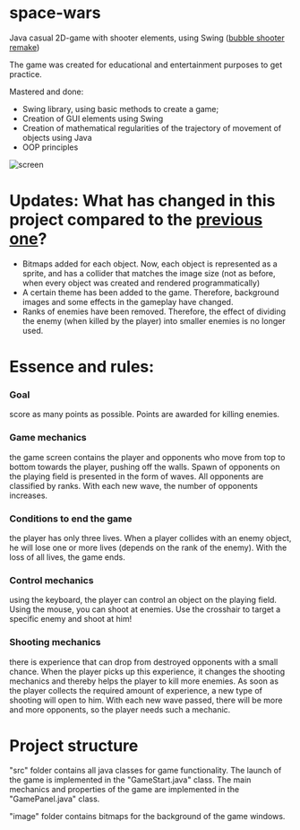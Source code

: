 # space-wars
Java casual 2D-game with shooter elements, using Swing ([bubble shooter remake](https://github.com/Sergio1308/bubble-shooter))

The game was created for educational and entertainment purposes to get practice.

Mastered and done:

* Swing library, using basic methods to create a game;
* Creation of GUI elements using Swing
* Creation of mathematical regularities of the trajectory of movement of objects using Java
* OOP principles

![screen](https://i.imgur.com/lEeeMTL.png)

# Updates: What has changed in this project compared to the [previous one](https://github.com/Sergio1308/bubble-shooter)?
* Bitmaps added for each object. Now, each object is represented as a sprite, and has a collider that matches the image size (not as before, when every object was created and rendered programmatically)
* A certain theme has been added to the game. Therefore, background images and some effects in the gameplay have changed.
* Ranks of enemies have been removed. Therefore, the effect of dividing the enemy (when killed by the player) into smaller enemies is no longer used.

# Essence and rules:

### Goal 
score as many points as possible. Points are awarded for killing enemies. 

### Game mechanics
the game screen contains the player and opponents who move from top to bottom towards the player, pushing off the walls. Spawn of opponents on the playing field is presented in the form of waves. All opponents are classified by ranks. With each new wave, the number of opponents increases.

### Conditions to end the game
the player has only three lives. When a player collides with an enemy object, he will lose one or more lives (depends on the rank of the enemy). With the loss of all lives, the game ends.

### Control mechanics 
using the keyboard, the player can control an object on the playing field. Using the mouse, you can shoot at enemies. Use the crosshair to target a specific enemy and shoot at him!

### Shooting mechanics 
there is experience that can drop from destroyed opponents with a small chance. When the player picks up this experience, it changes the shooting mechanics and thereby helps the player to kill more enemies. As soon as the player collects the required amount of experience, a new type of shooting will open to him. With each new wave passed, there will be more and more opponents, so the player needs such a mechanic.

# Project structure
"src" folder contains all java classes for game functionality.
The launch of the game is implemented in the "GameStart.java" class.
The main mechanics and properties of the game are implemented in the "GamePanel.java" class.

"image" folder contains bitmaps for the background of the game windows.
